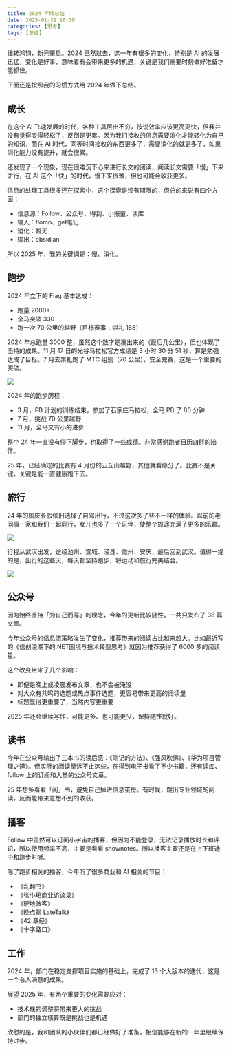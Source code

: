 ```yaml
---
title: 2024 年终总结
date: 2025-01-31 16:30
categories: [思考]
tags: [总结]
---
```

律转鸿钧，新元肇启。2024 已然过去，这一年有很多的变化，特别是 AI 的发展迅猛，变化是好事，意味着有会带来更多的机遇，关键是我们需要时刻做好准备才能抓住。

<!-- more -->

下面还是按照我的习惯方式给 2024 年做下总结。

## 成长

在这个 AI 飞速发展的时代，各种工具层出不穷，按说效率应该更高更快，但我并没有觉得变得轻松了，反倒是更累。因为我们接收的信息需要消化才能转化为自己的知识，而在 AI 时代，同等时间接收的东西更多了，需要消化的就更多了，如果消化能力没有提升，就会很累。

还发现了一个现象，现在很难沉下心来进行长文的阅读，阅读长文需要「慢」下来才行，在 AI 这个「快」的时代，慢下来很难，但也可能会收获更多。

信息的处理工具很多还在探索中，这个探索是没有期限的，但总的来说有四个方面：

* 信息源：Follow、公众号、得到、小报童、读库
* 输入：flomo、get笔记
* 消化：暂无
* 输出：obsidian

所以 2025 年，我的关键词是：慢、消化。

## 跑步

2024 年立下的 Flag 基本达成：

* 跑量 2000+
* 全马突破 330
* 跑一次 70 公里的越野（目标赛事：崇礼 168）

2024 年总跑量 3000 整，虽然这个数字是凑出来的（最后几公里），但也体现了坚持的成果。11 月 17 日的光谷马拉松官方成绩是 3 小时 30 分 51 秒，算是勉强达成了目标。7 月去崇礼跑了 MTC 组别（70 公里），安全完赛，这是一个重要的突破。

![](https://cdn.jsdelivr.net/gh/oec2003/hblog-images/img/202501311215712.webp)

2024 年的跑步历程：

* 3 月，PB 计划的训练结束，参加了石家庄马拉松，全马 PB 了 80 分钟
* 7 月，挑战 70 公里越野
* 11 月，全马又有小的进步

整个 24 年一直没有停下脚步，也取得了一些成绩。非常感谢跑者日历四群的陪伴。

25 年，已经确定的比赛有 4 月份的云丘山越野，其他就看缘分了。比赛不是关键，关键是能一直健康跑下去。

## 旅行

24 年的国庆长假依旧选择了自驾出行，不过这次多了些不一样的体验。以前的老同事一家和我们一起同行，女儿也多了一个玩伴，使整个旅途充满了更多的乐趣。

![](https://cdn.jsdelivr.net/gh/oec2003/hblog-images/img/202501311215832.webp)

行程从武汉出发，途经池州、宣城、泾县、徽州、安庆，最后回到武汉。值得一提的是，出行的这些天，每天都坚持跑步，将运动和旅行完美结合。

![](https://cdn.jsdelivr.net/gh/oec2003/hblog-images/img/202501311216148.webp)

## 公众号

因为始终坚持「为自己而写」的理念，今年的更新比较随性，一共只发布了 38 篇文章。

今年公众号的信息流策略发生了变化，推荐带来的阅读占比越来越大。比如最近写的《信创浪潮下的.NET困境与技术转型思考》就因为推荐获得了 6000 多的阅读量。

这个改变带来了几个影响：

* 即便是晚上或凌晨发布文章，也不会被淹没
* 对大众有共鸣的选题或热点事件选题，更容易带来更高的阅读量
* 标题显得更重要了，当然内容更重要

2025 年还会继续写作，可能更多、也可能更少，保持随性就好。

## 读书

今年在公众号输出了三本书的读后感：《笔记的方法》、《强风吹拂》、《华为项目管理之道》。但实际的阅读量远不止这些，在得到电子书看了不少书籍，还有读库、follow 上的订阅和大量的公众号文章。

25 年想多看看「闲」书，避免自己掉进信息茧房。有时候，跳出专业领域的阅读，反而能带来意想不到的收获。

## 播客

Follow 中虽然可以订阅小宇宙的播客，但因为不能登录，无法记录播放时长和评论，所以使用频率不高，主要是看看 shownotes。所以播客主要还是在上下班途中和跑步时听。

除了跑步相关的播客，今年听了很多商业和 AI 相关的节目：

* 《乱翻书》
* 《张小珺商业访谈录》
* 《硬地骇客》
* 《晚点聊 LateTalk》
* 《42 章经》
* 《十字路口》

## 工作

2024 年，部门在稳定支撑项目实施的基础上，完成了 13 个大版本的迭代，这是一个令人满意的成果。

展望 2025 年，有两个重要的变化需要应对：

* 技术栈的调整将带来更大的挑战
* 部门的独立核算既是挑战也是机遇

欣慰的是，我和团队的小伙伴们都已经做好了准备，相信能够在新的一年里继续保持进步。
